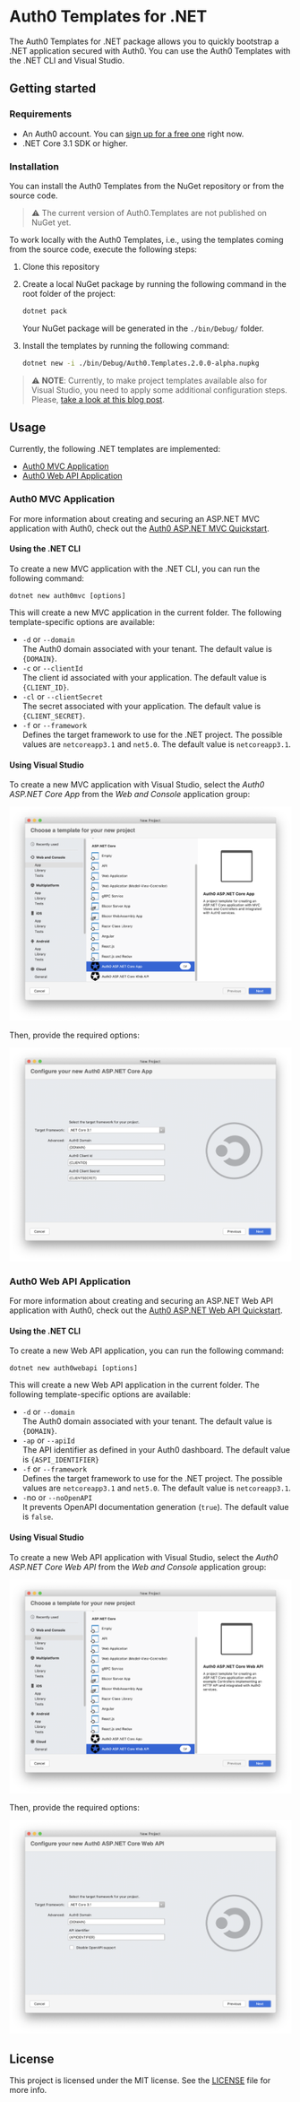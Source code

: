 # Auth0 Templates for .NET
The Auth0 Templates for .NET package allows you to quickly bootstrap a .NET application secured with Auth0. You can use the Auth0 Templates with the .NET CLI and Visual Studio.

## Getting started

### Requirements

* An Auth0 account. You can [sign up for a free one](https://auth0.com/signup) right now.
* .NET Core 3.1 SDK or higher.

### Installation

You can install the Auth0 Templates from the NuGet repository or from the source code.

> :warning: The current version of Auth0.Templates are not published on NuGet yet.

To work locally with the Auth0 Templates, i.e., using the templates coming from the source code, execute the following steps:

1. Clone this repository

2. Create a local NuGet package by running the following command in the root folder of the project:

   ```bash
   dotnet pack
   ```

   Your NuGet package will be generated in the `./bin/Debug/` folder.

3. Install the templates by running the following command:

   ```bash
   dotnet new -i ./bin/Debug/Auth0.Templates.2.0.0-alpha.nupkg
   ```

> :warning: **NOTE**: Currently, to make project templates available also for Visual Studio, you need to apply some additional configuration steps. Please, [take a look at this blog post](https://devblogs.microsoft.com/dotnet/net-cli-templates-in-visual-studio/).

## Usage

Currently, the following .NET templates are implemented:

- [Auth0 MVC Application](#Auth0-MVC-Application)
- [Auth0 Web API Application](#Auth0-Web-API-Application)



### Auth0 MVC Application

For more information about creating and securing an ASP.NET MVC application with Auth0, check out the [Auth0 ASP.NET MVC Quickstart](https://auth0.com/docs/quickstart/webapp/aspnet-core/01-login).

#### Using the .NET CLI

To create a new MVC application with the .NET CLI, you can run the following command:

```
dotnet new auth0mvc [options]
```

This will create a new MVC application in the current folder. The following template-specific options are available:

- `-d` or `--domain`<br>
  The Auth0 domain associated with your tenant. The default value is `{DOMAIN}`.
- `-c` or `--clientId`<br>
  The client id associated with your application. The default value is `{CLIENT_ID}`.
- `-cl` or `--clientSecret`<br>
  The secret associated with your application. The default value is `{CLIENT_SECRET}`.
- `-f` or `--framework`<br>
  Defines the target framework to use for the .NET project. The possible values are `netcoreapp3.1` and `net5.0`. The default value is `netcoreapp3.1`.



#### Using Visual Studio

To create a new MVC application with Visual Studio, select the *Auth0 ASP.NET Core App* from the *Web and Console* application group:

![Auth0 MVC Application from Visual Studio](assets/auth0-mvc-app-vs.png)

Then, provide the required options:

![Auth0 MVC Application options from Visual Studio](assets/auth0-mvc-app-vs-options.png)

### Auth0 Web API Application

For more information about creating and securing an ASP.NET Web API application with Auth0, check out the [Auth0 ASP.NET Web API Quickstart](https://auth0.com/docs/quickstart/backend/aspnet-core-webapi).

#### Using the .NET CLI

To create a new Web API application, you can run the following command:

```
dotnet new auth0webapi [options]
```

This will create a new Web API application in the current folder. The following template-specific options are available:

- `-d` or `--domain`<br>
  The Auth0 domain associated with your tenant. The default value is `{DOMAIN}`.
- `-ap` or `--apiId`<br>
  The API identifier as defined in your Auth0 dashboard. The default value is `{ASPI_IDENTIFIER}`
- `-f` or `--framework`<br>
  Defines the target framework to use for the .NET project. The possible values are `netcoreapp3.1` and `net5.0`. The default value is `netcoreapp3.1`.
- `-`no or `--noOpenAPI`<br>
  It prevents OpenAPI documentation generation (`true`). The default value is `false`.



#### Using Visual Studio

To create a new Web API application with Visual Studio, select the *Auth0 ASP.NET Core Web API* from the *Web and Console* application group:

![Auth0 MVC Application from Visual Studio](assets/auth0-webapi-app-vs.png)

Then, provide the required options:

![Auth0 MVC Application options from Visual Studio](assets/auth0-webapi-app-vs-options.png)

## License

This project is licensed under the MIT license. See the [LICENSE](LICENSE) file for more info.
